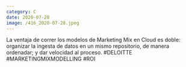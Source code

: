 ```yaml
--- 
category: C 
date: 2020-07-28 
image: /416_2020-07-28.jpeg 
--- 
```


La ventaja de correr los modelos de Marketing Mix en Cloud es doble: organizar la ingesta de datos en un mismo repositorio, de manera ordenadar; y dar velocidad al proceso. #DELOITTE #MARKETINGMIXMODELLING #ROI